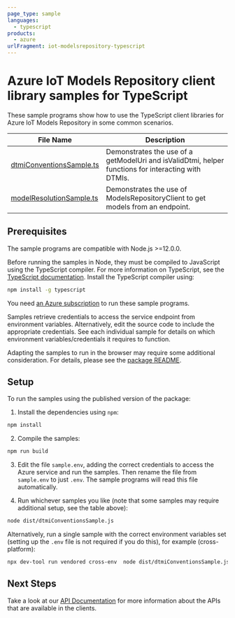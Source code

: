 ```yaml
---
page_type: sample
languages:
  - typescript
products:
  - azure
urlFragment: iot-modelsrepository-typescript
---
```


# Azure IoT Models Repository client library samples for TypeScript

These sample programs show how to use the TypeScript client libraries for Azure IoT Models Repository in some common scenarios.

| **File Name**                                     | **Description**                                                                                     |
| ------------------------------------------------- | --------------------------------------------------------------------------------------------------- |
| [dtmiConventionsSample.ts][dtmiconventionssample] | Demonstrates the use of a getModelUri and isValidDtmi, helper functions for interacting with DTMIs. |
| [modelResolutionSample.ts][modelresolutionsample] | Demonstrates the use of ModelsRepositoryClient to get models from an endpoint.                      |

## Prerequisites

The sample programs are compatible with Node.js >=12.0.0.

Before running the samples in Node, they must be compiled to JavaScript using the TypeScript compiler. For more information on TypeScript, see the [TypeScript documentation][typescript]. Install the TypeScript compiler using:

```bash
npm install -g typescript
```

You need [an Azure subscription][freesub] to run these sample programs.

Samples retrieve credentials to access the service endpoint from environment variables. Alternatively, edit the source code to include the appropriate credentials. See each individual sample for details on which environment variables/credentials it requires to function.

Adapting the samples to run in the browser may require some additional consideration. For details, please see the [package README][package].

## Setup

To run the samples using the published version of the package:

1. Install the dependencies using `npm`:

```bash
npm install
```

2. Compile the samples:

```bash
npm run build
```

3. Edit the file `sample.env`, adding the correct credentials to access the Azure service and run the samples. Then rename the file from `sample.env` to just `.env`. The sample programs will read this file automatically.

4. Run whichever samples you like (note that some samples may require additional setup, see the table above):

```bash
node dist/dtmiConventionsSample.js
```

Alternatively, run a single sample with the correct environment variables set (setting up the `.env` file is not required if you do this), for example (cross-platform):

```bash
npx dev-tool run vendored cross-env  node dist/dtmiConventionsSample.js
```

## Next Steps

Take a look at our [API Documentation][apiref] for more information about the APIs that are available in the clients.

[dtmiconventionssample]: https://github.com/Azure/azure-sdk-for-js/blob/main/sdk/iot/iot-modelsrepository/samples/v1/typescript/src/dtmiConventionsSample.ts
[modelresolutionsample]: https://github.com/Azure/azure-sdk-for-js/blob/main/sdk/iot/iot-modelsrepository/samples/v1/typescript/src/modelResolutionSample.ts
[apiref]: https://docs.microsoft.com/javascript/api/
[freesub]: https://azure.microsoft.com/free/
[package]: https://github.com/Azure/azure-sdk-for-js/tree/main/sdk/iot/iot-modelsrepository/README.md
[typescript]: https://www.typescriptlang.org/docs/home.html
